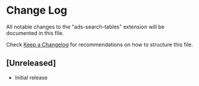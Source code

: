 # Change Log

All notable changes to the "ads-search-tables" extension will be documented in this file.

Check [Keep a Changelog](http://keepachangelog.com/) for recommendations on how to structure this file.

## [Unreleased]

- Initial release